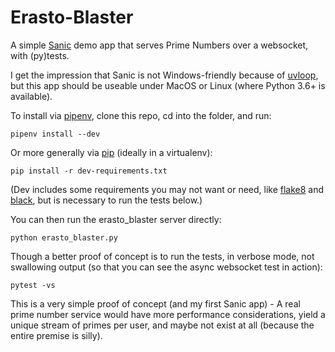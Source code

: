 # Erasto-Blaster

A simple [Sanic](https://github.com/huge-success/sanic) demo app that serves Prime Numbers over a websocket, with (py)tests.

I get the impression that Sanic is not Windows-friendly because of [uvloop](https://uvloop.readthedocs.io/), but this app should be useable under MacOS or Linux (where Python 3.6+ is available).

To install via [pipenv](https://pipenv.readthedocs.io/en/latest/), clone this repo, cd into the folder, and run:
```
pipenv install --dev
```

Or more generally via [pip](https://pypi.org/project/pip/) (ideally in a virtualenv):
```
pip install -r dev-requirements.txt
```
(Dev includes some requirements you may not want or need, like [flake8](https://pypi.org/project/flake8/) and [black](https://pypi.org/project/black/), but is necessary to run the tests below.)

You can then run the erasto_blaster server directly:
```
python erasto_blaster.py
```

Though a better proof of concept is to run the tests, in verbose mode, not swallowing output (so that you can see the async websocket test in action):
```
pytest -vs
```

This is a very simple proof of concept (and my first Sanic app) - A real prime number service would have more performance considerations, yield a unique stream of primes per user, and maybe not exist at all (because the entire premise is silly).
